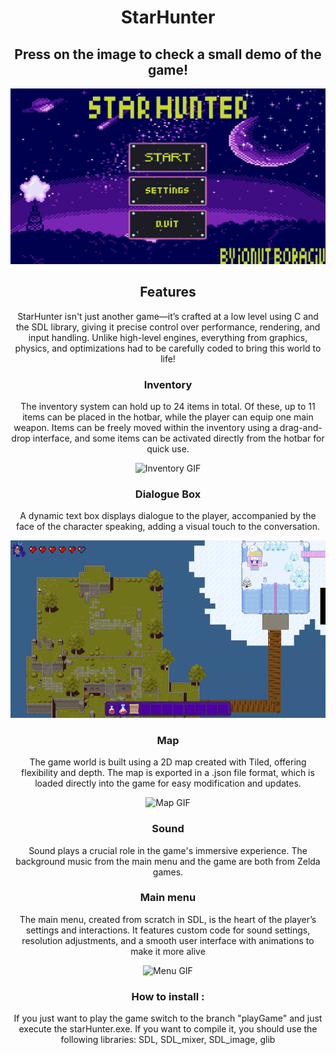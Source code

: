 <div align="center">

# StarHunter
## Press on the image to check a small demo of the game!
</div>



[![Watch the demo](https://github.com/IonutBoraciu/SDLGame/blob/main/demo/thumb.PNG)](https://www.youtube.com/watch?v=hPT0dC_po2Y)

<div align="center">

## Features
StarHunter isn't just another game—it’s crafted at a low level using C and the SDL library, giving it precise control over performance, rendering, and input handling. Unlike high-level engines, everything from graphics, physics, and optimizations had to be carefully coded to bring this world to life!

### Inventory

The inventory system can hold up to 24 items in total. Of these, up to 11 items can be placed in the hotbar, while the player can equip one main weapon. Items can be freely moved within the inventory using a drag-and-drop interface, and some items can be activated directly from the hotbar for quick use.

![Inventory GIF](demo/inventory.gif)
### Dialogue Box

A dynamic text box displays dialogue to the player, accompanied by the face of the character speaking, adding a visual touch to the conversation.

![TextBox GIF](demo/textBox.gif)

### Map

The game world is built using a 2D map created with Tiled, offering flexibility and depth. The map is exported in a .json file format, which is loaded directly into the game for easy modification and updates.

![Map GIF](demo/map.gif)

### Sound

Sound plays a crucial role in the game's immersive experience. The background music from the main menu and the game are both from Zelda games.

### Main menu

The main menu, created from scratch in SDL, is the heart of the player’s settings and interactions. It features custom code for sound settings, resolution adjustments, and a smooth user interface with animations to make it more alive

![Menu GIF](demo/menu.gif)

### How to install :

If you just want to play the game switch to the branch "playGame" and just execute the starHunter.exe.
If you want to compile it, you should use the following libraries: SDL, SDL_mixer, SDL_image, glib


</div>





